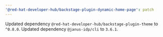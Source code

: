 ```yaml
---
'@red-hat-developer-hub/backstage-plugin-dynamic-home-page': patch
---
```


Updated dependency `@red-hat-developer-hub/backstage-plugin-theme` to `^0.8.0`.
Updated dependency `@janus-idp/cli` to `3.6.1`.
